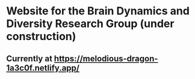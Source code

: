 # Website for the Brain Dynamics and Diversity Research Group (under construction) 
## Currently at https://melodious-dragon-1a3c0f.netlify.app/ 